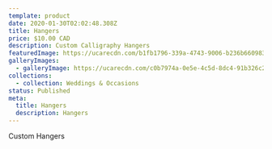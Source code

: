 ```yaml
---
template: product
date: 2020-01-30T02:02:48.308Z
title: Hangers
price: $10.00 CAD
description: Custom Calligraphy Hangers
featuredImage: https://ucarecdn.com/b1fb1796-339a-4743-9006-b236b660983f/
galleryImages:
  - galleryImage: https://ucarecdn.com/c0b7974a-0e5e-4c5d-8dc4-91b326c29ec8/
collections:
  - collection: Weddings & Occasions
status: Published
meta:
  title: Hangers
  description: Hangers
---
```


Custom Hangers
